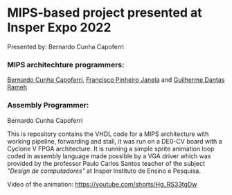 # MIPS-based project presented at Insper Expo 2022
Presented by: Bernardo Cunha Capoferri
### MIPS architechture programmers:
[Bernardo Cunha Capoferri](https://github.com/bert799), [Francisco Pinheiro Janela](https://github.com/fran-janela) and [Guilherme Dantas Rameh](https://github.com/GuilhermeRameh)

### Assembly Programmer:
Bernardo Cunha Capoferri

This is repository contains the VHDL code for a MIPS architecture with working pipeline, forwarding and stall, it was run on a DE0-CV board with a Cyclone V FPGA architecture. It is running a simple sprite animation loop coded in assembly language
made possible by a VGA driver which was provided by the professor Paulo Carlos Santos teacher of the subject *"Design de computadores"* at Insper Instituto de Ensino e Pesquisa.

Video of the animation: https://youtube.com/shorts/Hg_RS33tgDw
